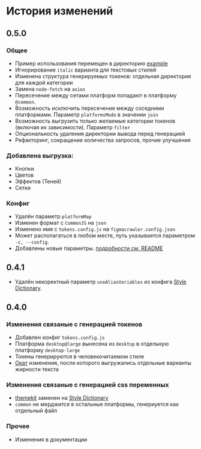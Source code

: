 # История изменений

## 0.5.0

### Общее
- Пример использования перемещен в директорию [example](example)
- Игнорирование `italic` варианта для текстовых стилей
- Изменена структура генерируемых токенов: отдельная директория для каждой категории
- Замена `node-fetch` на `axios`
- Пересечение между сетами платформ попадают в платформу `@common`.
- Возможность исключить пересечение между соседними платформами. Параметр `platformsMode` в значении `join`
- Возможность выгрузить только желаемые категории токенов (включая их зависимости). Параметр `filter`
- Опциональность удаления директории вывода перед генерацией
- Рефакторинг, сокращение количества запросов, прочие улучшения

### Добавлена выгрузка:
- Кнопки
- Цветов
- Эффектов (Теней)
- Сетки

### Конфиг
- Удалён параметр `platformMap`
- Изменен формат c `CommonJS` на `json`
- Изменено имя с `tokens.config.js` на `figmacrawler.config.json`
- Может располагаться в любом месте, путь указывается параметром `-c, --config`.
- Добавлены новые параметры. [подробности см. README](README.md)

## 0.4.1

- Удалён некоректный параметр `useAliasVariables` из конфига [Style Dictionary](https://amzn.github.io/style-dictionary).

## 0.4.0

### Изменения связаные с генерацией токенов
- Добавлен конфиг `tokens.config.js`
- Платформа `desktop@large` вынесена из `desktop` в отдельную платформу `desktop-large`
- Токены генерируются в человекочитаемом стиле
- [Окат](e18b1ee2) изменения, после которого выгружались отдельные варианты жирности текста

### Изменения связаные с генерацией css переменных
- [themekit](https://github.com/bem/themekit) заменен на [Style Dictionary](https://amzn.github.io/style-dictionary)
- `common` не мерджится в остальные платформы, генериуется как отдельный файл

### Прочее
- Изменения в документации
